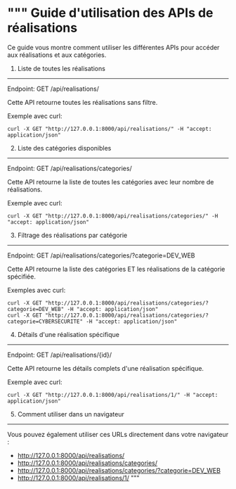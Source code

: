 """
Guide d'utilisation des APIs de réalisations
===========================================

Ce guide vous montre comment utiliser les différentes APIs pour accéder aux réalisations et aux catégories.

1. Liste de toutes les réalisations
-----------------------------------
Endpoint: GET /api/realisations/

Cette API retourne toutes les réalisations sans filtre.

Exemple avec curl:
```
curl -X GET "http://127.0.0.1:8000/api/realisations/" -H "accept: application/json"
```

2. Liste des catégories disponibles
-----------------------------------
Endpoint: GET /api/realisations/categories/

Cette API retourne la liste de toutes les catégories avec leur nombre de réalisations.

Exemple avec curl:
```
curl -X GET "http://127.0.0.1:8000/api/realisations/categories/" -H "accept: application/json"
```

3. Filtrage des réalisations par catégorie
------------------------------------------
Endpoint: GET /api/realisations/categories/?categorie=DEV_WEB

Cette API retourne la liste des catégories ET les réalisations de la catégorie spécifiée.

Exemples avec curl:
```
curl -X GET "http://127.0.0.1:8000/api/realisations/categories/?categorie=DEV_WEB" -H "accept: application/json"
curl -X GET "http://127.0.0.1:8000/api/realisations/categories/?categorie=CYBERSECURITE" -H "accept: application/json"
```

4. Détails d'une réalisation spécifique
---------------------------------------
Endpoint: GET /api/realisations/{id}/

Cette API retourne les détails complets d'une réalisation spécifique.

Exemple avec curl:
```
curl -X GET "http://127.0.0.1:8000/api/realisations/1/" -H "accept: application/json"
```

5. Comment utiliser dans un navigateur
--------------------------------------
Vous pouvez également utiliser ces URLs directement dans votre navigateur :

- http://127.0.0.1:8000/api/realisations/
- http://127.0.0.1:8000/api/realisations/categories/
- http://127.0.0.1:8000/api/realisations/categories/?categorie=DEV_WEB
- http://127.0.0.1:8000/api/realisations/1/
"""
